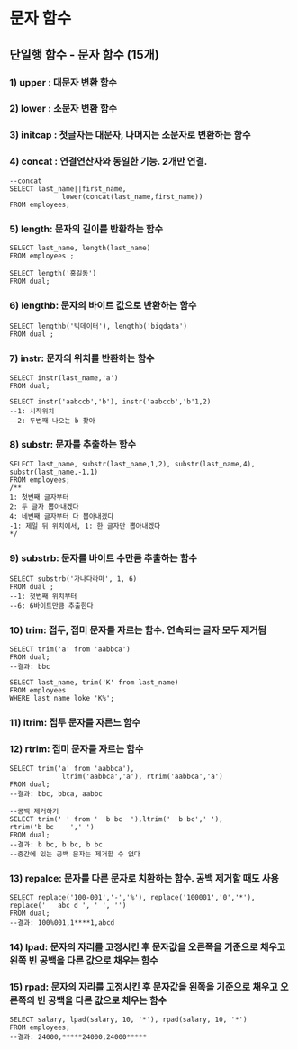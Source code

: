 # 문자 함수

## 단일행 함수 - 문자 함수 \(15개\)

### 1\) upper : 대문자 변환 함수

### 2\) lower : 소문자 변환 함수

### 3\) initcap : 첫글자는 대문자, 나머지는 소문자로 변환하는 함수

### 4\) concat : 연결연산자와 동일한 기능. 2개만 연결.

```text
--concat
SELECT last_name||first_name, 
             lower(concat(last_name,first_name))
FROM employees;
```

### 5\) length: 문자의 길이를 반환하는 함수

```text
SELECT last_name, length(last_name) 
FROM employees ;

SELECT length('홍길동')
FROM dual;
```

### 6\) lengthb: 문자의 바이트 값으로 반환하는 함수

```text
SELECT lengthb('빅데이터'), lengthb('bigdata')
FROM dual ;
```

### 7\) instr: 문자의 위치를 반환하는 함수

```text
SELECT instr(last_name,'a')
FROM dual;

SELECT instr('aabccb','b'), instr('aabccb','b'1,2)
--1: 시작위치
--2: 두번째 나오는 b 찾아
```

### 8\) substr: 문자를 추출하는 함수

```text
SELECT last_name, substr(last_name,1,2), substr(last_name,4),
substr(last_name,-1,1) 
FROM employees;
/** 
1: 첫번째 글자부터 
2: 두 글자 뽑아내겠다 
4: 네번째 글자부터 다 뽑아내겠다 
-1: 제일 뒤 위치에서, 1: 한 글자만 뽑아내겠다  
*/
```

### 9\) substrb: 문자를 바이트 수만큼 추출하는 함수

```text
SELECT substrb('가나다라마', 1, 6)
FROM dual ; 
--1: 첫번째 위치부터 
--6: 6바이트만큼 추출한다
```

### 10\) trim: 접두, 접미 문자를 자르는 함수. 연속되는 글자 모두 제거됨

```text
SELECT trim('a' from 'aabbca') 
FROM dual; 
--결과: bbc

SELECT last_name, trim('K' from last_name)
FROM employees
WHERE last_name loke 'K%';
```

### 11\) ltrim: 접두 문자를 자른느 함수

### 12\) rtrim: 접미 문자를 자르는 함수

```text
SELECT trim('a' from 'aabbca'),
             ltrim('aabbca','a'), rtrim('aabbca','a')
FROM dual;
--결과: bbc, bbca, aabbc
```

```text
--공백 제거하기
SELECT trim(' ' from '  b bc  '),ltrim('  b bc',' '),
rtrim('b bc    ',' ')
FROM dual;
--결과: b bc, b bc, b bc  
--중간에 있는 공백 문자는 제거할 수 없다
```

### 13\) repalce: 문자를 다른 문자로 치환하는 함수. 공백 제거할 때도 사용

```text
SELECT replace('100-001','-','%'), replace('100001','0','*'),
replace('   abc d ', ' ', '')
FROM dual; 
--결과: 100%001,1****1,abcd
```

### 14\) lpad: 문자의 자리를 고정시킨 후 문자값을 오른쪽을 기준으로 채우고 왼쪽 빈 공백을 다른 값으로 채우는 함수

### 15\) rpad: 문자의 자리를 고정시킨 후 문자값을 왼쪽을 기준으로 채우고 오른쪽의 빈 공백을 다른 값으로 채우는 함수

```text
SELECT salary, lpad(salary, 10, '*'), rpad(salary, 10, '*')
FROM employees;
--결과: 24000,*****24000,24000*****
```

